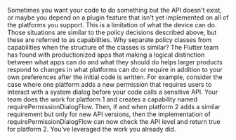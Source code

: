 Sometimes you want your code to do something but the
API doesn't exist, or maybe you depend on a plugin feature
that isn't yet implemented on all of the platforms you support.
This is a limitation of what the device can do. 
Those situations are similar to the policy decisions
described above, but these are referred to as capabilities.
Why separate policy classes from capabilities
when the structure of the classes is similar?
The Flutter team has found with productionized apps that making
a logical distinction between what apps can do and
what they should do helps larger products respond to
changes in what platforms can do or require
in addition to your own preferences after
the initial code is written. 
For example, consider the case where one platform adds
a new permission that requires users to interact with
a system dialog before your code calls a sensitive API.
Your team does the work for platform 1 and creates a
capability named requirePermissionDialogFlow.
Then, if and when platform 2 adds a similar requirement
but only for new API versions,
then the implementation of requirePermissionDialogFlow
can now check the API level and return true for platform 2.
You've leveraged the work you already did.
